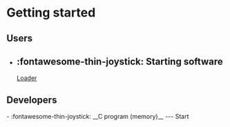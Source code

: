 # Getting started

## Users

<div class="cards" markdown>

-   :fontawesome-thin-joystick: __Starting software__  
    --- 
    [Loader](home/loader/loader/) 
</div>

## Developers

<div class="grid cards" markdown>
-   :fontawesome-thin-joystick: __C program (memory)__
    ---
    Start
</div>


